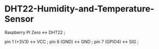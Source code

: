 # DHT22-Humidity-and-Temperature-Sensor


Raspberry PI Zero    <->   DHT22 ;

pin 1 (+3V3)         <->    VCC  ;
pin 6 (GND)          <->    GND  ;
pin 7 (GPIO4)        <->    SIG  ;

